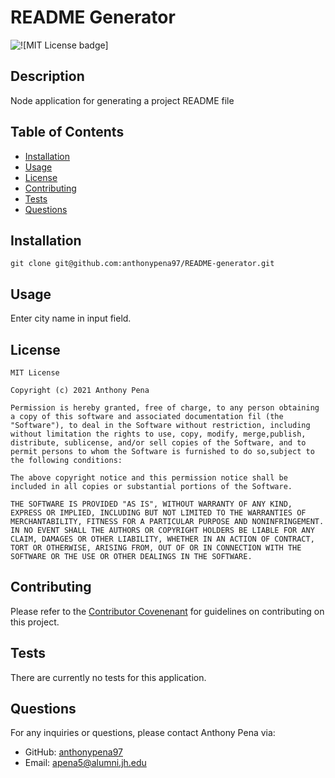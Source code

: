 # README Generator
  ![
    ![MIT License badge]](
    https://img.shields.io/badge/license-MIT_License-green)

  ## Description
  Node application for generating a project README file

  ## Table of Contents
  * [Installation](#installation)
  * [Usage](#usage)
  * [License](#license)
  * [Contributing](#contributing)
  * [Tests](#tests)
  * [Questions](#questions)

  ## Installation
  
    git clone git@github.com:anthonypena97/README-generator.git

  ## Usage
  Enter city name in input field.

  ## License
  
    MIT License
    
    Copyright (c) 2021 Anthony Pena

    Permission is hereby granted, free of charge, to any person obtaining a copy of this software and associated documentation fil (the "Software"), to deal in the Software without restriction, including without limitation the rights to use, copy, modify, merge,publish, distribute, sublicense, and/or sell copies of the Software, and to permit persons to whom the Software is furnished to do so,subject to the following conditions:
            
    The above copyright notice and this permission notice shall be included in all copies or substantial portions of the Software.
            
    THE SOFTWARE IS PROVIDED "AS IS", WITHOUT WARRANTY OF ANY KIND, EXPRESS OR IMPLIED, INCLUDING BUT NOT LIMITED TO THE WARRANTIES OF MERCHANTABILITY, FITNESS FOR A PARTICULAR PURPOSE AND NONINFRINGEMENT. IN NO EVENT SHALL THE AUTHORS OR COPYRIGHT HOLDERS BE LIABLE FOR ANY CLAIM, DAMAGES OR OTHER LIABILITY, WHETHER IN AN ACTION OF CONTRACT, TORT OR OTHERWISE, ARISING FROM, OUT OF OR IN CONNECTION WITH THE SOFTWARE OR THE USE OR OTHER DEALINGS IN THE SOFTWARE.

  ## Contributing
  Please refer to the [Contributor Covenenant](https://www.contributor-covenant.org/) for guidelines on contributing on this project.

  ## Tests
  There are currently no tests for this application.

  ## Questions
  For any inquiries or questions, please contact Anthony Pena via:
  * GitHub: [anthonypena97](https://github.com/anthonypena97)
  * Email: <apena5@alumni.jh.edu>